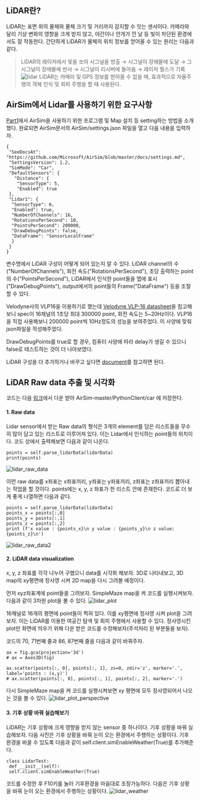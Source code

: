 ## LiDAR란?
LiDAR는 표면 위의 물체와 물체 크기 및 거리까지 감지할 수 잇는 센서이다.
카메라와 달리 기상 변화의 영향을 크게 받지 않고, 야간이나 안개가 낀 날 등 빛이 차단된 환경에서도 잘 작동한다.
간단하게 LiDAR가 물체의 위치 정보를 얻어올 수 있는 원리는 다음과 같다.
> LiDAR의 레이저에서 빛을 쏘아 시그널을 방출 → 시그널이 장애물에 도달 → 그 시그널이 장애물에 반사 → 시그널이 리시버에 돌아옴 → 레이저 펄스가 기록
![lidar](https://user-images.githubusercontent.com/53460541/114142520-02e51b00-994e-11eb-80f9-1b6c51b53feb.png)
LiDAR는 카메라 및 GPS 정보를 받아올 수 없을 때, 효과적으로 자율주행의 객체 인식 및 회피 주행을 할 때 사용된다.

## AirSim에서 Lidar를 사용하기 위한 요구사항
[Part1](https://github.com/EunbinSeo/AirSim/blob/master/Part1_How_to_start_AirSim.md)에서 AirSim을 사용하기 위한 프로그램 및 Map 설치 등 setting하는 방법을 소개했다. 완료되면 AirSim문서의 AirSim/settings.json 파일을 열고 다음 내용을 입력하자.

```
{
 "SeeDocsAt": "https://github.com/Microsoft/AirSim/blob/master/docs/settings.md",
 "SettingsVersion": 1.2,
 "SimMode": "Car",
 "DefaultSensors": {
   "Distance": {
    "SensorType": 5,
    "Enabled": true
 },
 "Lidar1": {
  "SensorType": 6,
  "Enabled": true,
  "NumberOfChannels": 16,
  "RotationsPerSecond": 10,
  "PointsPerSecond": 200000,
  "DrawDebugPoints": false,
  "DataFrame": "SensorLocalFrame"
  }
 }
}

```
변수명에서 LiDAR 구성이 어떻게 되어 있는지 알 수 있다. LiDAR channel의 수 ("NumberOfChannels"), 회전 속도("RotationsPerSecond"), 초당 출력하는 point의 수("PointsPerSecond"), LiDAR에서 인식한 point들을 맵에 표시("DrawDebugPoints"), output에서의 point들의 Frame("DataFrame") 등을 조절할 수 있다. 

Velodyne사의 VLP16을 이용하기로 했는데 [Velodyne VLP-16 datasheet](http://www.mapix.com/wp-content/uploads/2018/07/63-9229_Rev-H_Puck-_Datasheet_Web-1.pdf)을 참고해보니 spec이 16채널의 1초당 최대 300000 point, 회전 속도는 5~20Hz이다. VLP16을 직접 사용해보니 200000 point씩 10Hz정도의 성능을 보여주었다. 이 사양에 맞춰 json파일을 작성해주었다. 

DrawDebugPoints를 true로 할 경우, 컴퓨터 사양에 따라 delay가 생길 수 있으니 false로 테스트하는 것이 더 나아보였다. 

LiDAR 구성을 더 추가하거나 바꾸고 싶다면 [document](https://github.com/microsoft/AirSim/blob/master/docs/lidar.md)를 참고하면 된다.

## LiDAR Raw data 추출 및 시각화
코드는 다음 [링크](https://github.com/EunbinSeo/AirSim/blob/master/Part3_Using_Lidar_data_for_driving/sample_code_Lidar.py)에서 다운 받아 AirSim-master/PythonClient/car 에 저장한다.

#### 1. Raw data
Lidar sensor에서 받는 Raw data의 형식은 3개의 element를 담은 리스트들을 무수히 많이 담고 있는 리스트로 이루어져 있다. 이는 Lidar에서 인식하는 point들의 위치이다.
코드 상에서 출력해보면 다음과 같이 나온다.
``` python3
points = self.parse_lidarData(lidarData)
print(points)
```
![lidar_raw_data](https://user-images.githubusercontent.com/53460541/114148649-f7492280-9954-11eb-93fd-ab48e27aa4b9.png)

이런 raw data를 x좌표는 x좌표끼리, y좌표는 y좌표끼리, z좌표는 z좌표끼리 뽑아내는 작업을 할 것이다. points에는 x, y, z 좌표가 한 리스트 안에 존재한다. 코드로 더 보게 좋게 나열하면 다음과 같다. 
``` python3
points = self.parse_lidarData(lidarData)
points_x = points[:,0]
points_y = points[:,1]
points_z = points[:,2]
print (f'x value : {points_x}\n y value : {points_y}\n z value: {points_z}\n')
```
![lidar_raw_data2](https://user-images.githubusercontent.com/53460541/114148659-f912e600-9954-11eb-9a0b-80974e91bba6.png)

#### 2. LiDAR data visualization
x, y, z 좌표를 각각 나누어 구했으니 data를 시각화 해보자. 3D로 나타내보고, 3D map의
xy평면에 정사영 시켜 2D map을 다시 그려볼 예정이다.

먼저 xyz좌표계에 point들을 그려보자. SimpleMaze map을 켜 코드를 실행시켜보자. 다음과 같이 3차원 plot을 볼 수 있다.
![lidar_plot](https://user-images.githubusercontent.com/53460541/114149418-d92ff200-9955-11eb-8822-1be531a68412.png)

16채널로 16개의 평면에 point들이 찍혀 있다. 이를 xy평면에 정사영 시켜 plot을 그려보자. 이는 LiDAR를 이용한 여공간 탐색 및 회피 주행에서 사용할 수 있다. 정사영시킨 plot만 화면에 띄우기 위해 다운 받은 코드를 수정해보자(주석처리 된 부분들을 보자).

코드의 70, 71번째 줄과 86, 87번째 줄을 다음과 같이 바꿔주자.
``` python3
ax = fig.gca(projection='3d')
# ax = Axes3D(fig)

ax.scatter(points[:, 0], points[:, 1], zs=0, zdir='z', marker='.', 
label='points : (x,y)')
# ax.scatter(points[:, 0], points[:, 1], points[:, 2], marker='.')
```
다시 SimpleMaze map을 켜 코드를 실행시켜보면 xy 평면에 모두 정사영되어서 나오는 것을 볼 수 있다.
![lidar_plot_perspective](https://user-images.githubusercontent.com/53460541/114149422-da611f00-9955-11eb-8ac9-53829d5dcc04.png)

#### 3. 기후 상황 바꿔 실습해보기
LiDAR는 기후 상황에 크게 영향을 받지 않는 sensor 중 하나이다. 기후 상황을 바꿔 실습해보자. 다음 사진은 기후 상황을 바꿔 눈이 오는 환경에서 주행하는 상황이다.
기후 환경을 바꿀 수 있도록 다음과 같이 self.client.simEnableWeather(True)를 추가해준다.
``` python3
class LidarTest:
 def __init__(self):
 self.client.simEnableWeather(True)
```
코드를 수정한 후 F10키를 눌러 기후환경을 마음대로 조정가능하다.
다음은 기후 상황을 바꿔 눈이 오는 환경에서 주행하는 상황이다.
![lidar_weather](https://user-images.githubusercontent.com/53460541/114149423-daf9b580-9955-11eb-97f8-7b0d9dc11bc8.png)
